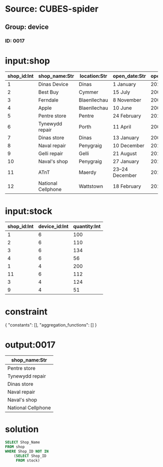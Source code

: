 # Source: CUBES-spider
## Group: device
### ID: 0017

# input:shop

| shop_id:Int | shop_name:Str | location:Str | open_date:Str | open_year:Int |
|---|---|---|---|---|
| 1 | Dinas Device | Dinas | 1 January | 2014 |
| 2 | Best Buy | Cymmer | 15 July | 2006 |
| 3 | Ferndale | Blaenllechau | 8 November | 2009 |
| 4 | Apple | Blaenllechau | 10 June | 2009 |
| 5 | Pentre store | Pentre | 24 February | 2011 |
| 6 | Tynewydd repair | Porth | 11 April | 2007 |
| 7 | Dinas store | Dinas | 13 January | 2009 |
| 8 | Naval repair | Penygraig | 10 December | 2010 |
| 9 | Gelli repair | Gelli | 21 August | 2013 |
| 10 | Naval's shop | Penygraig | 27 January | 2014 |
| 11 | ATnT | Maerdy | 23–24 December | 2015 |
| 12 | National Cellphone | Wattstown | 18 February | 2017 |

# input:stock

| shop_id:Int | device_id:Int | quantity:Int |
|---|---|---|
| 1 | 6 | 100 |
| 2 | 6 | 110 |
| 3 | 6 | 134 |
| 4 | 6 | 56 |
| 1 | 4 | 200 |
| 11 | 6 | 112 |
| 3 | 4 | 124 |
| 9 | 4 | 51 |

# constraint

{
  "constants": [],
  "aggregation_functions": []
}

# output:0017

| shop_name:Str |
|---|
| Pentre store |
| Tynewydd repair |
| Dinas store |
| Naval repair |
| Naval's shop |
| National Cellphone |

# solution

```sql
SELECT Shop_Name
FROM shop
WHERE Shop_ID NOT IN
    (SELECT Shop_ID
     FROM stock)
```
